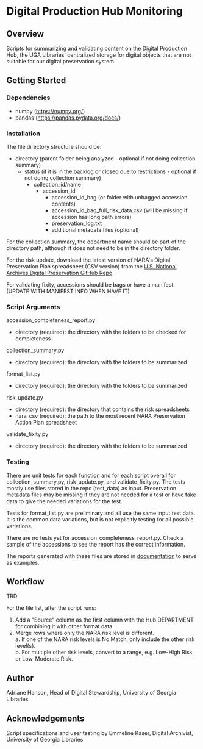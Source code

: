 # Digital Production Hub Monitoring

## Overview

Scripts for summarizing and validating content on the Digital Production Hub, 
the UGA Libraries' centralized storage for digital objects that are not suitable for our digital preservation system.

## Getting Started

### Dependencies

- numpy (https://numpy.org/)
- pandas (https://pandas.pydata.org/docs/)

### Installation

The file directory structure should be:

- directory (parent folder being analyzed - optional if not doing collection summary)
    - status (if it is in the backlog or closed due to restrictions - optional if not doing collection summary)
        - collection_id/name
            - accession_id
                - accession_id_bag (or folder with unbagged accession contents)
                - accession_id_bag_full_risk_data.csv (will be missing if accession has long path errors)
                - preservation_log.txt
                - additional metadata files (optional)

For the collection summary, the department name should be part of the directory path, 
although it does not need to be in the directory folder.

For the risk update, download the latest version of NARA's Digital Preservation Plan spreadsheet (CSV version) from the 
[U.S. National Archives Digital Preservation GitHub Repo](https://github.com/usnationalarchives/digital-preservation).

For validating fixity, accessions should be bags or have a manifest. (UPDATE WITH MANIFEST INFO WHEN HAVE IT)

### Script Arguments

accession_completeness_report.py

- directory (required): the directory with the folders to be checked for completeness

collection_summary.py

- directory (required): the directory with the folders to be summarized

format_list.py

- directory (required): the directory with the folders to be summarized

risk_update.py

- directory (required): the directory that contains the risk spreadsheets
- nara_csv (required): the path to the most recent NARA Preservation Action Plan spreadsheet

validate_fixity.py

- directory (required): the directory with the folders to be summarized

### Testing

There are unit tests for each function and for each script overall for collection_summary.py, risk_update.py, and validate_fixity.py.
The tests mostly use files stored in the repo (test_data) as input. 
Preservation metadata files may be missing if they are not needed for a test 
or have fake data to give the needed variations for the test.
 
Tests for format_list.py are preliminary and all use the same input test data.
It is the common data variations, but is not explicitly testing for all possible variations.

There are no tests yet for accession_completeness_report.py.
Check a sample of the accessions to see the report has the correct information.

The reports generated with these files are stored in [documentation](documentation) to serve as examples. 

## Workflow

TBD

For the file list, after the script runs:
1. Add a "Source" column as the first column with the Hub DEPARTMENT for combining it with other format data.
2. Merge rows where only the NARA risk level is different.  
   a. If one of the NARA risk levels is No Match, only include the other risk level(s).  
   b. For multiple other risk levels, convert to a range, e.g. Low-High Risk or Low-Moderate Risk.

## Author

Adriane Hanson, Head of Digital Stewardship, University of Georgia Libraries

## Acknowledgements

Script specifications and user testing by Emmeline Kaser, Digital Archivist, University of Georgia Libraries
